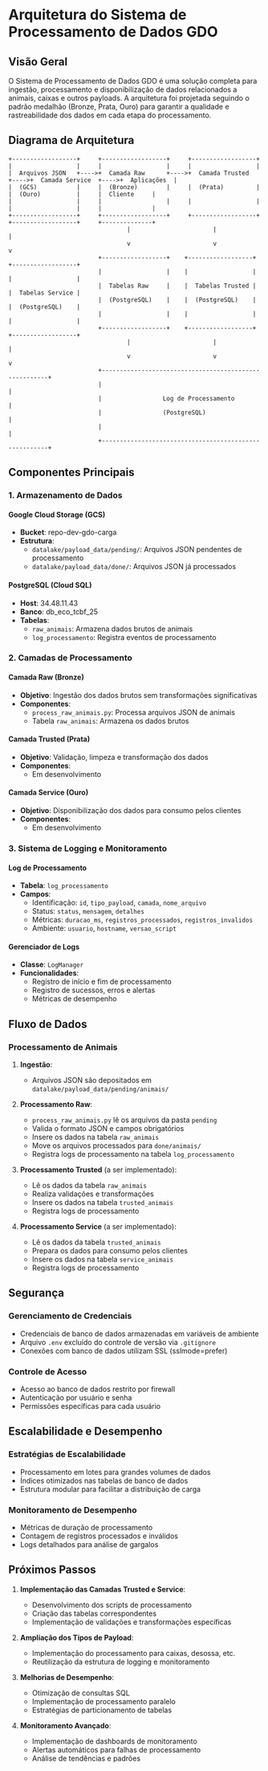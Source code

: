 # Arquitetura do Sistema de Processamento de Dados GDO

## Visão Geral

O Sistema de Processamento de Dados GDO é uma solução completa para ingestão, processamento e disponibilização de dados relacionados a animais, caixas e outros payloads. A arquitetura foi projetada seguindo o padrão medalhão (Bronze, Prata, Ouro) para garantir a qualidade e rastreabilidade dos dados em cada etapa do processamento.

## Diagrama de Arquitetura

```
+------------------+     +------------------+     +------------------+
|                  |     |                  |     |                  |
|  Arquivos JSON   +---->+  Camada Raw      +---->+  Camada Trusted  +---->+  Camada Service  +---->+  Aplicações  |
|  (GCS)           |     |  (Bronze)        |     |  (Prata)         |     |  (Ouro)          |     |  Cliente     |
|                  |     |                  |     |                  |     |                  |     |              |
+------------------+     +------------------+     +------------------+     +------------------+     +--------------+
                                 |                       |                        |
                                 v                       v                        v
                         +------------------+    +------------------+    +------------------+
                         |                  |    |                  |    |                  |
                         |  Tabelas Raw     |    |  Tabelas Trusted |    |  Tabelas Service |
                         |  (PostgreSQL)    |    |  (PostgreSQL)    |    |  (PostgreSQL)    |
                         |                  |    |                  |    |                  |
                         +------------------+    +------------------+    +------------------+
                                 |                       |                        |
                                 v                       v                        v
                         +-------------------------------------------------------+
                         |                                                       |
                         |                 Log de Processamento                  |
                         |                 (PostgreSQL)                          |
                         |                                                       |
                         +-------------------------------------------------------+
```

## Componentes Principais

### 1. Armazenamento de Dados

#### Google Cloud Storage (GCS)
- **Bucket**: repo-dev-gdo-carga
- **Estrutura**: 
  - `datalake/payload_data/pending/`: Arquivos JSON pendentes de processamento
  - `datalake/payload_data/done/`: Arquivos JSON já processados

#### PostgreSQL (Cloud SQL)
- **Host**: 34.48.11.43
- **Banco**: db_eco_tcbf_25
- **Tabelas**:
  - `raw_animais`: Armazena dados brutos de animais
  - `log_processamento`: Registra eventos de processamento

### 2. Camadas de Processamento

#### Camada Raw (Bronze)
- **Objetivo**: Ingestão dos dados brutos sem transformações significativas
- **Componentes**:
  - `process_raw_animais.py`: Processa arquivos JSON de animais
  - Tabela `raw_animais`: Armazena os dados brutos

#### Camada Trusted (Prata)
- **Objetivo**: Validação, limpeza e transformação dos dados
- **Componentes**: 
  - Em desenvolvimento

#### Camada Service (Ouro)
- **Objetivo**: Disponibilização dos dados para consumo pelos clientes
- **Componentes**: 
  - Em desenvolvimento

### 3. Sistema de Logging e Monitoramento

#### Log de Processamento
- **Tabela**: `log_processamento`
- **Campos**:
  - Identificação: `id`, `tipo_payload`, `camada`, `nome_arquivo`
  - Status: `status`, `mensagem`, `detalhes`
  - Métricas: `duracao_ms`, `registros_processados`, `registros_invalidos`
  - Ambiente: `usuario`, `hostname`, `versao_script`

#### Gerenciador de Logs
- **Classe**: `LogManager`
- **Funcionalidades**:
  - Registro de início e fim de processamento
  - Registro de sucessos, erros e alertas
  - Métricas de desempenho

## Fluxo de Dados

### Processamento de Animais

1. **Ingestão**:
   - Arquivos JSON são depositados em `datalake/payload_data/pending/animais/`

2. **Processamento Raw**:
   - `process_raw_animais.py` lê os arquivos da pasta `pending`
   - Valida o formato JSON e campos obrigatórios
   - Insere os dados na tabela `raw_animais`
   - Move os arquivos processados para `done/animais/`
   - Registra logs de processamento na tabela `log_processamento`

3. **Processamento Trusted** (a ser implementado):
   - Lê os dados da tabela `raw_animais`
   - Realiza validações e transformações
   - Insere os dados na tabela `trusted_animais`
   - Registra logs de processamento

4. **Processamento Service** (a ser implementado):
   - Lê os dados da tabela `trusted_animais`
   - Prepara os dados para consumo pelos clientes
   - Insere os dados na tabela `service_animais`
   - Registra logs de processamento

## Segurança

### Gerenciamento de Credenciais
- Credenciais de banco de dados armazenadas em variáveis de ambiente
- Arquivo `.env` excluído do controle de versão via `.gitignore`
- Conexões com banco de dados utilizam SSL (sslmode=prefer)

### Controle de Acesso
- Acesso ao banco de dados restrito por firewall
- Autenticação por usuário e senha
- Permissões específicas para cada usuário

## Escalabilidade e Desempenho

### Estratégias de Escalabilidade
- Processamento em lotes para grandes volumes de dados
- Índices otimizados nas tabelas de banco de dados
- Estrutura modular para facilitar a distribuição de carga

### Monitoramento de Desempenho
- Métricas de duração de processamento
- Contagem de registros processados e inválidos
- Logs detalhados para análise de gargalos

## Próximos Passos

1. **Implementação das Camadas Trusted e Service**:
   - Desenvolvimento dos scripts de processamento
   - Criação das tabelas correspondentes
   - Implementação de validações e transformações específicas

2. **Ampliação dos Tipos de Payload**:
   - Implementação do processamento para caixas, desossa, etc.
   - Reutilização da estrutura de logging e monitoramento

3. **Melhorias de Desempenho**:
   - Otimização de consultas SQL
   - Implementação de processamento paralelo
   - Estratégias de particionamento de tabelas

4. **Monitoramento Avançado**:
   - Implementação de dashboards de monitoramento
   - Alertas automáticos para falhas de processamento
   - Análise de tendências e padrões
